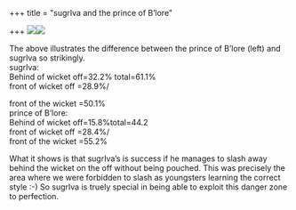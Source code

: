 +++
title = "sugrIva and the prince of B’lore"

+++
[![](https://i1.wp.com/photos1.blogger.com/blogger/2010/410/320/sugrIva.jpg)](http://photos1.blogger.com/blogger/2010/410/1600/sugrIva.jpg)[![](https://i1.wp.com/photos1.blogger.com/blogger/2010/410/320/dravida.jpg)](http://photos1.blogger.com/blogger/2010/410/1600/dravida.jpg)

The above illustrates the difference between the prince of B’lore (left)
and sugrIva so strikingly.  
sugrIva:  
Behind of wicket off=32.2% total=61.1%  
front of wicket off =28.9%/

front of the wicket =50.1%   
prince of B’lore:  
Behind of wicket off=15.8%total=44.2  
front of wicket off =28.4%/  
front of the wicket =55.2%

What it shows is that sugrIva’s is success if he manages to slash away
behind the wicket on the off without being pouched. This was precisely
the area where we were forbidden to slash as youngsters learning the
correct style :-) So sugrIva is truely special in being able to exploit
this danger zone to perfection.
